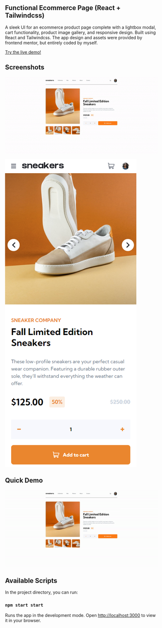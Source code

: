 ## Functional Ecommerce Page (React + Tailwindcss)

A sleek UI for an ecommerce product page complete with a lightbox modal, cart functionality, product image gallery, and responsive design. Built using React and Tailwindcss. The app design and assets were provided by frontend mentor, but entirely coded by myself.

[Try the live demo!](https://ecommerce-page-d5cfb.web.app/)

## Screenshots

![Desktop Screenshot](./demo_imgs/ecommerce-first-frame.gif)

![Mobile Screenshot](./demo_imgs/mobile-screenshot.PNG)

## Quick Demo

![Desktop Demo](./demo_imgs/ecommerce-page-demo-cropped.gif)

## Available Scripts

In the project directory, you can run:

### `npm start start`

Runs the app in the development mode.
Open [http://localhost:3000](http://localhost:3000) to view it in your browser.

